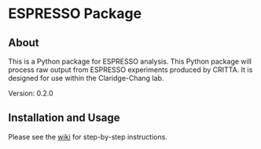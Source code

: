 # ESPRESSO Package

## About
This is a Python package for ESPRESSO analysis. This Python package will process raw output from ESPRESSO experiments produced by CRITTA. It is designed for use within the Claridge-Chang lab.

Version: 0.2.0

## Installation and Usage

Please see the [wiki](https://github.com/ACCLAB/espresso/wiki) for step-by-step instructions.

